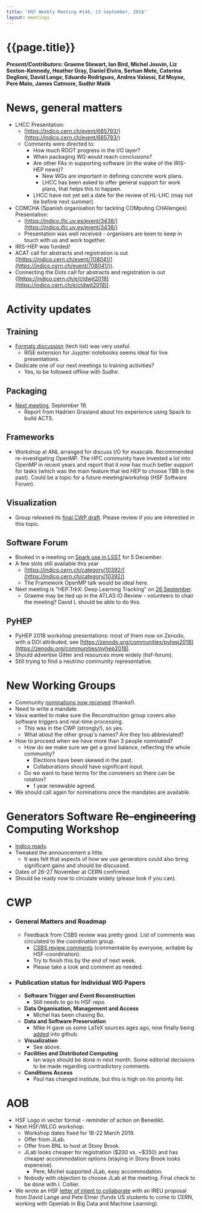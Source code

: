 ```yaml
---
title: "HSF Weekly Meeting #144, 13 September, 2018"
layout: meetings
---
```


# {{page.title}}

#### _Present/Contributors_: Graeme Stewart, Ian Bird, Michel Jouvin, Liz Sexton-Kennedy, Heather Gray, Daniel Elvira, Serhan Mete, Caterina Doglioni, David Lange, Eduardo Rodrigues, Andrea Valassi, Ed Moyse, Pere Mato, James Catmore, Sudhir Malik

# News, general matters

- LHCC Presentation:
  - [https://indico.cern.ch/event/685793/](https://indico.cern.ch/event/685793/)
  - Comments were directed to:
    - How much ROOT progress in the I/O layer?
    - When packaging WG would reach conclusions?
    - Are other FAs in supporting software (in the wake of the IRIS-HEP news)?
      - New WGs are important in defining concrete work plans.
      - LHCC has been asked to offer general support for work plans, that helps
        this to happen.
    - LHCC have not yet set a date for the review of HL-LHC (may not be before
      next summer).
- COMCHA (Spanish organisation for tackling COMputing CHAllenges) Presentation:
  - [https://indico.ific.uv.es/event/3438/](https://indico.ific.uv.es/event/3438/)
  - Presentation was well received - organisers are keen to keep in touch with
    us and work together.
- IRIS-HEP was funded!
- ACAT call for abstracts and registration is out
  ([https://indico.cern.ch/event/708041/](https://indico.cern.ch/event/708041/)).
- Connecting the Dots call for abstracts and registration is out
  ([https://indico.cern.ch/e/ctdwit2019](https://indico.cern.ch/e/ctdwit2019)).

# Activity updates

## Training

- [Formats discussion](https://groups.google.com/forum/#!topic/hsf-tech-forum/k9V-0buFD0Q)
  (tech list) was very useful.
  - RISE extension for Juypter notebooks seems ideal for live presentations.
- Dedicate one of our next meetings to training activities?
  - Yes, to be followed offline with Sudhir.

## Packaging

- [Next meeting](https://indico.cern.ch/event/754985/), September 19.
  - Report from Hadrien Grasland about his experience using Spack to build ACTS.

## Frameworks

- Workshop at ANL arranged for discuss I/O for exascale. Recommended
  re-investigating OpenMP. The HPC community have invested a lot into OpenMP in
  recent years and report that it now has much better support for tasks (which
  was the main feature that led HEP to choose TBB in the past). Could be a topic
  for a future meeting/workshop (HSF Software Forum).

## Visualization

- Group released its
  [final CWP draft](https://github.com/HSF/Visualization/tree/master/documents/CWP).
  Please review if you are interested in this topic.

## Software Forum

- Booked in a meeting on
  [Spark use in LSST](https://indico.cern.ch/event/754811/) for 5 December.
- A few slots still available this year
  - [https://indico.cern.ch/category/10392/](https://indico.cern.ch/category/10392/)
  - The Framework OpenMP talk would be ideal here.
- Next meeting is "HEP.TrkX: Deep Learning Tracking" on
  [26 September](https://indico.cern.ch/event/745416/).
  - Graeme may be tied up in the ATLAS IO Review - volunteers to chair the
    meeting? David L should be able to do this.

## PyHEP

- PyHEP 2018 workshop presentations: most of them now on Zenodo, with a DOI
  attributed, see
  [https://zenodo.org/communities/pyhep2018](https://zenodo.org/communities/pyhep2018).
- Should advertise Gitter and resources more widely (hsf-forum).
- Still trying to find a neutrino community representative.

# New Working Groups

- Community
  [nominations now received](https://docs.google.com/document/d/19-Etynm2gO07PGVGSDETmGNStWX3oq6TIpXftsbMoAc/edit?usp=sharing)
  (thanks!).
- Need to write a mandate.
- Vava wanted to make sure the Reconstruction group covers also software
  triggers and real-time processing.
  - This was in the CWP (strongly!), so yes.
  - What about the other group's names? Are they too abbreviated?
- How to proceed when we have more than 3 people nominated?
  - How do we make sure we get a good balance, reflecting the whole community?
    - Elections have been skewed in the past.
    - Collaborations should have significant input.
  - Do we want to have terms for the conveners so there can be rotation?
    - 1 year renewable agreed.
- We should call again for nominations once the mandates are available.

# Generators Software ~~Re-engineering~~ Computing Workshop

- [Indico ready](https://indico.cern.ch/event/751693/).
- Tweaked the announcement a little.
  - It was felt that aspects of how we use generators could also bring
    significant gains and should be discussed.
- Dates of 26-27 November at CERN confirmed.
- Should be ready now to circulate widely (please look if you can).

# CWP

- ### General Matters and Roadmap
  - Feedback from CSBS review was pretty good. List of comments was circulated
    to the coordination group.
    - [CSBS review comments](https://docs.google.com/document/d/16T2RRu1LmAyXTgtKjyWgOwZR8zsVOw2Y1SCntot3_NU/edit?usp=sharing)
      (commentable by everyone, writable by HSF-coordination).
    - Try to finish this by the end of next week.
    - Please take a look and comment as needed.
- ### Publication status for Individual WG Papers
  - **Software Trigger and Event Reconstruction**
    - Still needs to go to HSF repo.
  - **Data Organisation, Management and Access**
    - Michel has been chasing Bo.
  - **Data and Software Preservation**
    - Mike H gave us some LaTeX sources ages ago, now finally being
      [added](https://github.com/HSF/documents/pull/101) into github.
  - **Visualization**
    - See above.
  - **Facilities and Distributed Computing**
    - Ian ways should be done in next month. Some editorial decisions to be made
      regarding contradictory comments.
  - **Conditions Access**
    - Paul has changed institute, but this is high on his priority list.

# AOB

- HSF Logo in vector format - reminder of action on Benedikt.
- Next HSF/WLCG workshop:
  - Workshop dates fixed for 18-22 March 2019.
  - Offer from JLab.
  - Offer from BNL to host at Stony Brook.
  - JLab looks cheaper for registration (\$200 vs. \~\$350) and has cheaper
    accommodation options (staying in Stony Brook looks expensive).
    - Pere, Michel supported JLab, easy accommodation.
  - Nobody with objection to choose JLab at the meeting. Final check to be done
    with I. Collier.
- We wrote an HSF
  [letter of intent to collaborate](https://docs.google.com/document/d/1PcRv47JGcwUWVM3LcZ64YyewpNcThx-Sw7bcUI0wuRM/edit?usp=sharing)
  with an IREU proposal from David Lange and Pete Elmer (funds US students to
  come to CERN, working with Openlab in Big Data and Machine Learning).
